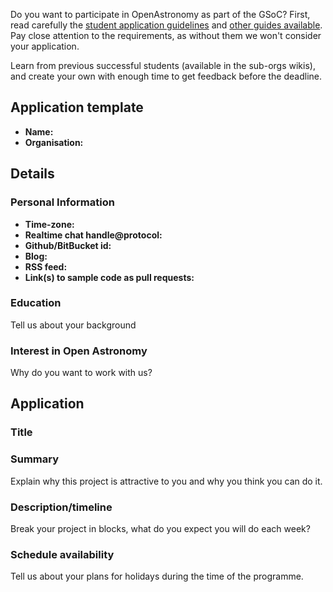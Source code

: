 Do you want to participate in OpenAstronomy as part of the GSoC? First, read carefully the
[student application guidelines](http://openastronomy.org/gsoc/student_guidelines.html) and
[other guides available](http://write.flossmanuals.net/gsocstudentguide/what-is-google-summer-of-code/).
Pay close attention to the requirements, as without them we won't consider your application.

Learn from previous successful students (available in the sub-orgs wikis), and
create your own with enough time to get feedback before the deadline.

## Application template
- **Name:**
- **Organisation:**

## Details
### Personal Information
* **Time-zone:**
* **Realtime chat handle@protocol:**
* **Github/BitBucket id:**
* **Blog:**
* **RSS feed:**
* **Link(s) to sample code as pull requests:**

### Education
Tell us about your background

### Interest in Open Astronomy
Why do you want to work with us?

## Application

### Title

### Summary
Explain why this project is attractive to you and why you think you can do it.

### Description/timeline
Break your project in blocks, what do you expect you will do each week?

### Schedule availability
Tell us about your plans for holidays during the time of the programme.
